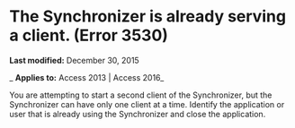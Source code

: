 
# The Synchronizer is already serving a client. (Error 3530)

 **Last modified:** December 30, 2015

 _ **Applies to:** Access 2013 | Access 2016_

You are attempting to start a second client of the Synchronizer, but the Synchronizer can have only one client at a time. Identify the application or user that is already using the Synchronizer and close the application.

